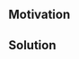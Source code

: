 <!--
Thank you for your Pull Request. Please provide a description above and review
the requirements below.

Bug fixes and new features should include tests.

Contributors guide: https://github.com/agentcy/agp/blob/master/CONTRIBUTING.md

The contributors guide includes instructions for running rustfmt and building the
documentation, which requires special commands beyond `cargo fmt` and `cargo doc`.
-->

## Motivation

<!--
Explain the context and why you're making that change. What is the problem
you're trying to solve? In some cases there is not a problem and this can be
thought of as being the motivation for your change.
-->

## Solution

<!--
Summarize the solution and provide any necessary context needed to understand
the code change.
-->